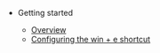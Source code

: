 * Getting started

  * [Overview](/)
  * [Configuring the win + e shortcut](/articles/configure-win-e.md)